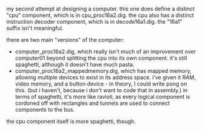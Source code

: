 my second attempt at designing a computer. this one does define a distinct "cpu" component, which is in cpu_proc16a2.dig. the cpu also has a distinct instruction decoder component, which is in decode16a1.dig. the "16a1" suffix isn't meaningful.

there are two main "versions" of the computer:
- computer_proc16a2.dig, which really isn't much of an improvement over computer01 beyond splitting the cpu into its own component. it's still spaghetti, although it doesn't have much pasta.
- computer_proc16a2_mappedmemory.dig, which has mapped memory, allowing multiple devices to exist in its address space. i've given it RAM, video memory, and a button device - in theory, I could write pong on this. (but i haven't, because i don't want to code that in assembly.) in terms of spaghetti, it's more like ravioli, as every logical component is cordoned off with rectangles and tunnels are used to connect components to the bus.

the cpu component itself is more spaghetti, though.
